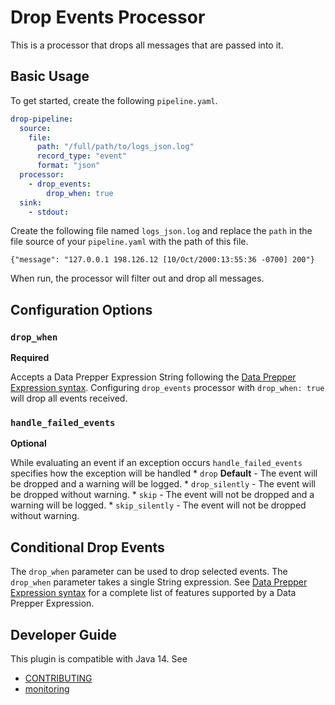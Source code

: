 # Drop Events Processor
This is a processor that drops all messages that are passed into it.

## Basic Usage
To get started, create the following `pipeline.yaml`.
```yaml
drop-pipeline:
  source:
    file:
      path: "/full/path/to/logs_json.log"
      record_type: "event"
      format: "json"
  processor:
    - drop_events:
        drop_when: true
  sink:
    - stdout:
```

Create the following file named `logs_json.log` and replace the `path` in the file source of your `pipeline.yaml` with the path of this 
file.

```
{"message": "127.0.0.1 198.126.12 [10/Oct/2000:13:55:36 -0700] 200"}
```

When run, the processor will filter out and drop all messages.

## Configuration Options

### `drop_when`
**Required**

Accepts a Data Prepper Expression String following the [Data Prepper Expression syntax](../../docs/expression_syntax). Configuring 
`drop_events` processor with `drop_when: true` will drop all events received.

### `handle_failed_events`
**Optional**

While evaluating an event if an exception occurs `handle_failed_events` specifies how the exception will be handled
    * `drop` **Default** - The event will be dropped and a warning will be logged.
    * `drop_silently` - The event will be dropped without warning.
    * `skip` - The event will not be dropped and a warning will be logged.
    * `skip_silently` - The event will not be dropped without warning.


## Conditional Drop Events
The `drop_when` parameter can be used to drop selected events. The `drop_when` parameter takes a single String expression. See
[Data Prepper Expression syntax](../../docs/expression_syntax) for a complete list of features supported by a Data Prepper Expression.

## Developer Guide
This plugin is compatible with Java 14. See
- [CONTRIBUTING](https://github.com/opensearch-project/data-prepper/blob/main/CONTRIBUTING.md)
- [monitoring](https://github.com/opensearch-project/data-prepper/blob/main/docs/monitoring.md)
